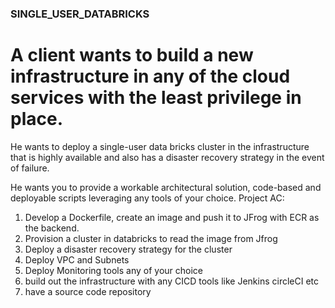 ### SINGLE_USER_DATABRICKS
# A client wants to build a new infrastructure in any of the cloud services with the least privilege in place.


He wants to deploy a single-user data bricks cluster in the infrastructure that is highly available and also has a disaster recovery strategy in the event of failure.


He wants you to provide a workable architectural solution, code-based and deployable scripts leveraging any tools of your choice.
Project AC:
1. Develop a Dockerfile, create an image and push it to JFrog with ECR as the backend.
2. Provision a cluster in databricks to read the image from Jfrog
3. Deploy a disaster recovery strategy for the cluster
4. Deploy VPC and Subnets
5. Deploy Monitoring tools any of your choice 
6. build out the infrastructure with any CICD tools like Jenkins circleCI etc
8. have a source code repository
